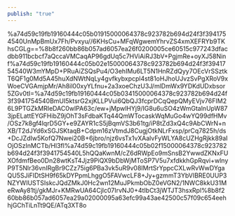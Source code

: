 ```yaml
---
publish: "true"
---
```

%a74d59c19fb19160444c05b01915000064378c923782b694d24f3f3941754540UnMpBmUx7Fh/Pvxyu//6KHsCu+MFqWgwemYhrvZS4xmXEFRYb9TKhsCGLg==%8b8f260bb86b057ad6057ea26f0200005ce60515c977243dfacdbb911bcbcf7aQccaVMCaqAP96gdUq5c7HViAiRJ3bV+PgjmRe+oyXJ58Ninf%a74d59c19fb19160444c05b02e15000064378c923782b694d24f3f3941754540W3mYMpD+PRuAiZSQsPu4/O3ehIMu6LT5N1HnRZdQyy7OEcVrSSztkT6QF1g0Md5A45huXdNWtNqLy4gvfkybxpcpl4st81oHJhoUJvzSvPgXRoV9xWoeCVGAmjpMr/Ah8il00xyYLfnu+2a3xoeChzU3J/mlDmWx9YDKdUDxbsor5ZGv0tI=%a74d59c19fb19160444c05b03415000064378c923782b694d24f3f3941754540BmUI5ktsrG2xjKLLPVui6QbQJ3fcprDCqQepQMyEVjv76FIM26L9PTGZkMRIeDAC0wlPA63c/ew+jMpwlHYj9/IG8u6uSO4zWmGtalnUpW873jpELattEYGFHibZ9jOhT3sFdbaKTq44QmWTocaskWqMuGo4wYQ99dfHMv/OSz7k8gf4lqrD5GY+e9ZAYR1cS5jBqmVS3b61tg/iP8tZd3xQ4c9AbCWrN+nXB/T2dJYd6xSGJSKtaqB+Cdpm16zVtmdJ8CugjOtkNLrFxsp/prCq7825h/ds+DcJZdIw5KofQ7Nwei20B+6jbro/njz6vsTx1vXAalvFyWLYA8cUZHgRjkk89aIOjOSzInMCTb/Hl3fl%a74d59c19fb19160444c05b02f15000064378c923782b694d24f3f3941754540L5hQQaKwnM/cZ6dRWpEo9mSnsB2YwwdZKNxFUXOfdmfBeo0Dn28wtKsT4Jjz9PiQX9bDbWjMToSP7V5u7xfdkkhGpRqvi+wlnyP9T5Nlr36vnIRgBr9CZz75ig6PBa3vk5uR9v08IMrtSrYppcCXLwRvWwDYgaQU5SJiFIDtSH9f65kDYPpmLhggO5FAVwcLF8+Jy+gzmmT3YbVIBRE0UUP3NZYWIUSTSIskcJQdZMkJ0Hc2wn12MuJPkmbObZ0eVGN2/1NWC8kkU31MeRwAy81tj/gkMJr+KMRwUA64Cjlc07IrvNJ0+4tIbCt3jWTJT3hsxRpl%8b8f260bb86b057ad6057ea29a02000095a63efc99a43ae42500c57f09c654eehhjGChTiLnTt9QE/ATq3XT8o